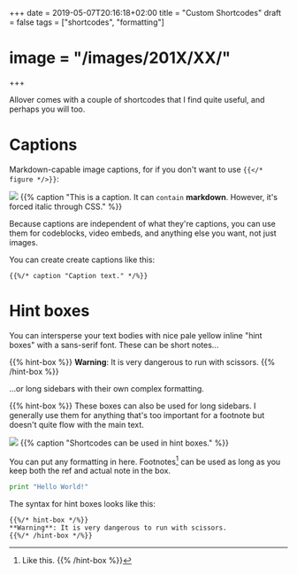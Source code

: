 +++
date = 2019-05-07T20:16:18+02:00
title = "Custom Shortcodes"
draft = false
tags = ["shortcodes", "formatting"]
# image = "/images/201X/XX/"

+++

Allover comes with a couple of shortcodes that I find quite useful, and perhaps you will too.

# Captions

Markdown-capable image captions, for if you don't want to use `{{</* figure */>}}`:

![](/hugo-allover-theme/images/1890/01/i021.jpg)
{{% caption "This is a caption. It can `contain` **markdown**. However, it's forced italic through CSS." %}}

Because captions are independent of what they're captions, you can use them for codeblocks, video embeds, and anything else you want, not just images.

You can create create captions like this:

```
{{%/* caption "Caption text." */%}}
```

# Hint boxes

You can intersperse your text bodies with nice pale yellow inline "hint boxes" with a sans-serif font. These can be short notes...

{{% hint-box %}}
**Warning**: It is very dangerous to run with scissors.
{{% /hint-box %}}

...or long sidebars with their own complex formatting.

{{% hint-box %}}
These boxes can also be used for long sidebars. I generally use them for anything that's too important for a footnote but doesn't quite flow with the main text.

![](/hugo-allover-theme/images/1890/01/i022.jpg)
{{% caption "Shortcodes can be used in hint boxes." %}}

You can put any formatting in here. Footnotes[^1] can be used as long as you keep both the ref and actual note in the box. 

```python
print "Hello World!"
```

[^1]: Like this.
{{% /hint-box %}}

The syntax for hint boxes looks like this:

```
{{%/* hint-box */%}}
**Warning**: It is very dangerous to run with scissors.
{{%/* /hint-box */%}}
```
